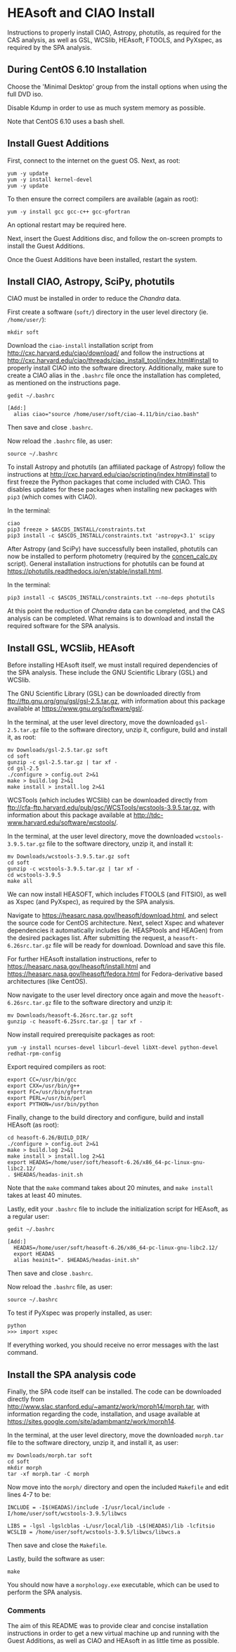 # HEAsoft and CIAO Install #

Instructions to properly install CIAO, Astropy, photutils, as required for the CAS analysis, as well as GSL, WCSlib, HEAsoft, FTOOLS, and PyXspec, as required by the SPA analysis.

## During CentOS 6.10 Installation ##

Choose the 'Minimal Desktop' group from the install options when using the full DVD iso.

Disable Kdump in order to use as much system memory as possible.

Note that CentOS 6.10 uses a bash shell.

## Install Guest Additions ##

First, connect to the internet on the guest OS. Next, as root: 
```
yum -y update
yum -y install kernel-devel
yum -y update
```
To then ensure the correct compilers are available (again as root):
```
yum -y install gcc gcc-c++ gcc-gfortran
```
An optional restart may be required here.

Next, insert the Guest Additions disc, and follow the on-screen prompts to install the Guest Additions.

Once the Guest Additions have been installed, restart the system.

## Install CIAO, Astropy, SciPy, photutils ##

CIAO must be installed in order to reduce the *Chandra* data.

First create a software (`soft/`) directory in the user level directory (ie. `/home/user/`):
```
mkdir soft
```

Download the `ciao-install` installation script from http://cxc.harvard.edu/ciao/download/ and follow the instructions at http://cxc.harvard.edu/ciao/threads/ciao_install_tool/index.html#install to properly install CIAO into the software directory. Additionally, make sure to create a CIAO alias in the `.bashrc` file once the installation has completed, as mentioned on the instructions page.
```
gedit ~/.bashrc

[Add:]
  alias ciao="source /home/user/soft/ciao-4.11/bin/ciao.bash"
```
Then save and close `.bashrc`.

Now reload the `.bashrc` file, as user:
```
source ~/.bashrc
```

To install Astropy and photutils (an affiliated package of Astropy) follow the instructions at http://cxc.harvard.edu/ciao/scripting/index.html#install to first freeze the Python packages that come included with CIAO. This disables updates for these packages when installing new packages with `pip3` (which comes with CIAO).

In the terminal:
```
ciao
pip3 freeze > $ASCDS_INSTALL/constraints.txt
pip3 install -c $ASCDS_INSTALL/constraints.txt 'astropy<3.1' scipy
```

After Astropy (and SciPy) have successfully been installed, photutils can now be installed to perform photometry (required by the [concen_calc.py](/reduction/reduce/concen_calc.py) script). General installation instructions for photutils can be found at https://photutils.readthedocs.io/en/stable/install.html.

In the terminal:
```
pip3 install -c $ASCDS_INSTALL/constraints.txt --no-deps photutils
```

At this point the reduction of *Chandra* data can be completed, and the CAS analysis can be completed. What remains is to download and install the required software for the SPA analysis.

## Install GSL, WCSlib, HEAsoft ##

Before installing HEAsoft itself, we must install required dependencies of the SPA analysis. These include the GNU Scientific Library (GSL) and WCSlib.

The GNU Scientific Library (GSL) can be downloaded directly from ftp://ftp.gnu.org/gnu/gsl/gsl-2.5.tar.gz, with information about this package available at https://www.gnu.org/software/gsl/.

In the terminal, at the user level directory, move the downloaded `gsl-2.5.tar.gz` file to the software directory, unzip it, configure, build and install it, as root:
```
mv Downloads/gsl-2.5.tar.gz soft
cd soft
gunzip -c gsl-2.5.tar.gz | tar xf -
cd gsl-2.5
./configure > config.out 2>&1
make > build.log 2>&1
make install > install.log 2>&1
```

WCSTools (which includes WCSlib) can be downloaded directly from ftp://cfa-ftp.harvard.edu/pub/gsc/WCSTools/wcstools-3.9.5.tar.gz, with information about this package available at http://tdc-www.harvard.edu/software/wcstools/.

In the terminal, at the user level directory, move the downloaded `wcstools-3.9.5.tar.gz` file to the software directory, unzip it, and install it:
```
mv Downloads/wcstools-3.9.5.tar.gz soft
cd soft
gunzip -c wcstools-3.9.5.tar.gz | tar xf -
cd wcstools-3.9.5
make all
```

We can now install HEASOFT, which includes FTOOLS (and FITSIO), as well as Xspec (and PyXspec), as required by the SPA analysis.

Navigate to https://heasarc.nasa.gov/lheasoft/download.html, and select the source code for CentOS architecture.
Next, select Xspec and whatever dependencies it automatically includes (ie. HEASPtools and HEAGen) from the desired packages list.
After submitting the request, a `heasoft-6.26src.tar.gz` file will be ready for download. Download and save this file.

For further HEAsoft installation instructions, refer to https://heasarc.nasa.gov/lheasoft/install.html and https://heasarc.nasa.gov/lheasoft/fedora.html for Fedora-derivative based architectures (like CentOS).

Now navigate to the user level directory once again and move the `heasoft-6.26src.tar.gz` file to the software directory and unzip it:
```
mv Downloads/heasoft-6.26src.tar.gz soft
gunzip -c heasoft-6.25src.tar.gz | tar xf -
```

Now install required prerequisite packages as root:
```
yum -y install ncurses-devel libcurl-devel libXt-devel python-devel redhat-rpm-config
```

Export required compilers as root:
```
export CC=/usr/bin/gcc
export CXX=/usr/bin/g++
export FC=/usr/bin/gfortran
export PERL=/usr/bin/perl
export PYTHON=/usr/bin/python
```

Finally, change to the build directory and configure, build and install HEAsoft (as root):
```
cd heasoft-6.26/BUILD_DIR/
./configure > config.out 2>&1
make > build.log 2>&1
make install > install.log 2>&1
export HEADAS=/home/user/soft/heasoft-6.26/x86_64-pc-linux-gnu-libc2.12/
. $HEADAS/headas-init.sh
```
Note that the `make` command takes about 20 minutes, and `make install` takes at least 40 minutes.

Lastly, edit your `.bashrc` file to include the initialization script for HEAsoft, as a regular user:
```
gedit ~/.bashrc

[Add:]
  HEADAS=/home/user/soft/heasoft-6.26/x86_64-pc-linux-gnu-libc2.12/
  export HEADAS
  alias heainit=". $HEADAS/headas-init.sh"
```
Then save and close `.bashrc`.

Now reload the `.bashrc` file, as user:
```
source ~/.bashrc
```

To test if PyXspec was properly installed, as user:
```
python
>>> import xspec
```

If everything worked, you should receive no error messages with the last command.

## Install the SPA analysis code ##

Finally, the SPA code itself can be installed. The code can be downloaded directly from http://www.slac.stanford.edu/~amantz/work/morph14/morph.tar, with information regarding the code, installation, and usage available at https://sites.google.com/site/adambmantz/work/morph14.

In the terminal, at the user level directory, move the downloaded `morph.tar` file to the software directory, unzip it, and install it, as user:
```
mv Downloads/morph.tar soft
cd soft
mkdir morph
tar -xf morph.tar -C morph
```

Now move into the `morph/` directory and open the included `Makefile` and edit lines 4-7 to be:
```
INCLUDE = -I$(HEADAS)/include -I/usr/local/include -I/home/user/soft/wcstools-3.9.5/libwcs

LIBS = -lgsl -lgslcblas -L/usr/local/lib -L$(HEADAS)/lib -lcfitsio
WCSLIB = /home/user/soft/wcstools-3.9.5/libwcs/libwcs.a
```
Then save and close the `Makefile`.

Lastly, build the software as user:
```
make
```

You should now have a `morphology.exe` executable, which can be used to perform the SPA analysis.

### Comments ###

The aim of this README was to provide clear and concise installation instructions in order to get a new virtual machine up and running with the Guest Additions, as well as CIAO and HEAsoft in as little time as possible.
